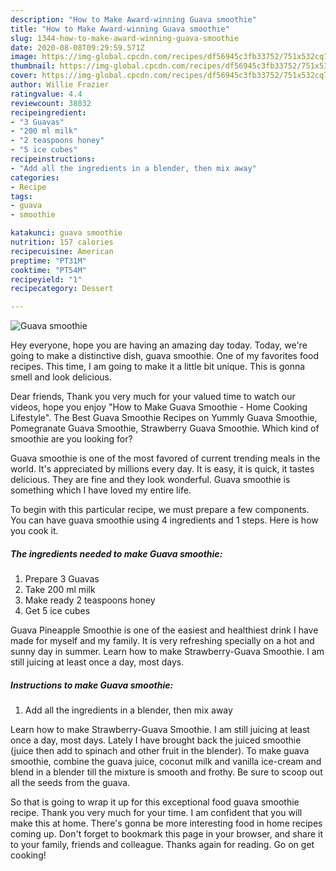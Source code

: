 ```yaml
---
description: "How to Make Award-winning Guava smoothie"
title: "How to Make Award-winning Guava smoothie"
slug: 1344-how-to-make-award-winning-guava-smoothie
date: 2020-08-08T09:29:59.571Z
image: https://img-global.cpcdn.com/recipes/df56945c3fb33752/751x532cq70/guava-smoothie-recipe-main-photo.jpg
thumbnail: https://img-global.cpcdn.com/recipes/df56945c3fb33752/751x532cq70/guava-smoothie-recipe-main-photo.jpg
cover: https://img-global.cpcdn.com/recipes/df56945c3fb33752/751x532cq70/guava-smoothie-recipe-main-photo.jpg
author: Willie Frazier
ratingvalue: 4.4
reviewcount: 38032
recipeingredient:
- "3 Guavas"
- "200 ml milk"
- "2 teaspoons honey"
- "5 ice cubes"
recipeinstructions:
- "Add all the ingredients in a blender, then mix away"
categories:
- Recipe
tags:
- guava
- smoothie

katakunci: guava smoothie 
nutrition: 157 calories
recipecuisine: American
preptime: "PT31M"
cooktime: "PT54M"
recipeyield: "1"
recipecategory: Dessert

---
```



![Guava smoothie](https://img-global.cpcdn.com/recipes/df56945c3fb33752/751x532cq70/guava-smoothie-recipe-main-photo.jpg)

Hey everyone, hope you are having an amazing day today. Today, we're going to make a distinctive dish, guava smoothie. One of my favorites food recipes. This time, I am going to make it a little bit unique. This is gonna smell and look delicious.

Dear friends, Thank you very much for your valued time to watch our videos, hope you enjoy &#34;How to Make Guava Smoothie - Home Cooking Lifestyle&#34;. The Best Guava Smoothie Recipes on Yummly Guava Smoothie, Pomegranate Guava Smoothie, Strawberry Guava Smoothie. Which kind of smoothie are you looking for?

Guava smoothie is one of the most favored of current trending meals in the world. It's appreciated by millions every day. It is easy, it is quick, it tastes delicious. They are fine and they look wonderful. Guava smoothie is something which I have loved my entire life.


To begin with this particular recipe, we must prepare a few components. You can have guava smoothie using 4 ingredients and 1 steps. Here is how you cook it.

<!--inarticleads1-->

##### The ingredients needed to make Guava smoothie:

1. Prepare 3 Guavas
1. Take 200 ml milk
1. Make ready 2 teaspoons honey
1. Get 5 ice cubes


Guava Pineapple Smoothie is one of the easiest and healthiest drink I have made for myself and my family. It is very refreshing specially on a hot and sunny day in summer. Learn how to make Strawberry-Guava Smoothie. I am still juicing at least once a day, most days. 

<!--inarticleads2-->

##### Instructions to make Guava smoothie:

1. Add all the ingredients in a blender, then mix away


Learn how to make Strawberry-Guava Smoothie. I am still juicing at least once a day, most days. Lately I have brought back the juiced smoothie (juice then add to spinach and other fruit in the blender). To make guava smoothie, combine the guava juice, coconut milk and vanilla ice-cream and blend in a blender till the mixture is smooth and frothy. Be sure to scoop out all the seeds from the guava. 

So that is going to wrap it up for this exceptional food guava smoothie recipe. Thank you very much for your time. I am confident that you will make this at home. There's gonna be more interesting food in home recipes coming up. Don't forget to bookmark this page in your browser, and share it to your family, friends and colleague. Thanks again for reading. Go on get cooking!
